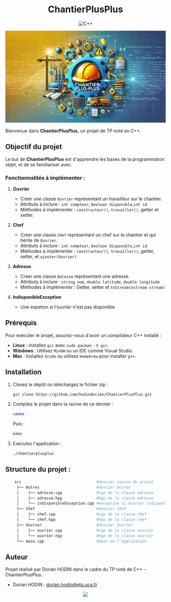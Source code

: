 <div align = center>


# **ChantierPlusPlus**
![C++](https://img.shields.io/badge/c++-%2300599C.svg?style=for-the-badge&logo=c%2B%2B&logoColor=white)



<img src="assets/chantierplusplusbanniere.webp" width="100%" height="30%" alt="fg logo">

</div>


Bienvenue dans **ChantierPlusPlus**, un projet de TP noté en C++.

## Objectif du projet

Le but de **ChantierPlusPlus** est d'apprendre les bases de la programmation objet, et de se familiariser avec.

### Fonctionnalités à implémenter :

1. **Ouvrier**  
   - Créer une classe `Ouvrier` représentant un travailleur sur le chantier.  
   - Attributs à inclure : `int compteur`, `boolean disponible`,`int id`
   - Méthodes à implémenter : `constructeur()`, `travailler()`, getter et setter.

2. **Chef**  
   - Créer une classe `CHef` représentant un chef sur le chantier et qui hérite de `Ouvrier`. 
   - Attributs à inclure : `int compteur`, `boolean disponible`,`int id`
   - Méthodes à implémenter : `constructeur()`, `travailler()`, getter, setter, et `ajouter(Ouvrier)`

3. **Adresse**  
   - Créer une classe `Adresse` représentant une adresse.  
   - Attributs à inclure : `string nom`, `double latitude`, `double longitude`
   - Méthodes à implémenter : Getter, setter et `toStream(ostream stream)`

4. **IndisponibleException**  
   - Une expetion si l'ouvrier n'est pas disponible

## Prérequis

Pour exécuter le projet, assurez-vous d'avoir un compilateur C++ installé :

- **Linux** : Installez `gcc` avec `sudo pacman -S gcc`. 
- **Windows** : Utilisez `MinGW` ou un IDE comme Visual Studio.
- **Mac** : Installez `Xcode` ou utilisez `Homebrew` pour installer `g++`.

## Installation

1. Clonez le dépôt ou téléchargez le fichier zip :
   ```bash
   git clone https://github.com/hodindorian/ChantierPlusPlus.git
   ```
2. Compilez le projet dans la racine de ce dernier : 
   ```bash
   cmake .
   ```
   Puis :
   ```bash
   make
   ```
3. Exécutez l'application : 
   ```bash
   ./chantierplusplus
   ```
## Structure du projet :
```bash
    src                                 #dossier source du projet
     ├── Autres                         #dossier Autres
     │    ├── adresse.cpp               #cpp de la classe adresse
     │    ├── adresse.hpp               #hpp de la classe adresse
     │    └── indisponibleException.cpp #exception si ouvrier indisponible
     ├── Chef                           #dossier Chef
     │    ├── chef.cpp                  #cpp de la classe chef
     │    └── chef.hpp                  #hpp de la classe chef
     ├── Ouvrier                        #dossier Ouvrier
     │    ├── ouvrier.cpp               #cpp de la classe ouvrier
     │    └── ouvrier.hpp               #hpp de la classe ouvrier  
     └── main.cpp                       #main de l'application
```

## Auteur

Projet réalisé par Dorian HODIN dans le cadre du TP noté de C++ - ChantierPlusPlus.

- Dorian HODIN : dorian.hodin@etu.uca.fr

<div align="center">
<a href = "https://github.com/hodindorian">
<img src="https://avatars.githubusercontent.com/u/87948099?v=4" width="50" >
</a>
</div>